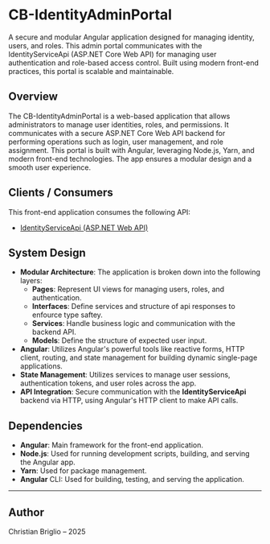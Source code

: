 # CB-IdentityAdminPortal

A secure and modular Angular application designed for managing identity, users, and roles. This admin portal communicates with the IdentityServiceApi (ASP.NET Core Web API) for managing user authentication and role-based access control. Built using modern front-end practices, this portal is scalable and maintainable.

## Overview

The CB-IdentityAdminPortal is a web-based application that allows administrators to manage user identities, roles, and permissions. It communicates with a secure ASP.NET Core Web API backend for performing operations such as login, user management, and role assignment.
This portal is built with Angular, leveraging Node.js, Yarn, and modern front-end technologies. The app ensures a modular design and a smooth user experience.

## Clients / Consumers

This front-end application consumes the following API:
- [IdentityServiceApi (ASP.NET Web API)](https://github.com/cbriggs02/CB-IdentityService)

## System Design

- **Modular Architecture**: The application is broken down into the following layers:
  - **Pages**: Represent UI views for managing users, roles, and authentication.
  -  **Interfaces**: Define services and structure of api responses to enfource type saftey.
  - **Services**: Handle business logic and communication with the backend API.
  - **Models**: Define the structure of expected user input.
- **Angular**: Utilizes Angular's powerful tools like reactive forms, HTTP client, routing, and state management for building dynamic single-page applications.
- **State Management**: Utilizes services to manage user sessions, authentication tokens, and user roles across the app.
- **API Integration**: Secure communication with the **IdentityServiceApi** backend via HTTP, using Angular's HTTP client to make API calls.

## Dependencies

- **Angular**: Main framework for the front-end application.
- **Node.js**: Used for running development scripts, building, and serving the Angular app.
- **Yarn**: Used for package management.
- **Angular** CLI: Used for building, testing, and serving the application.

---

##  Author

Christian Briglio – 2025
